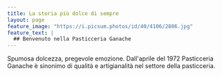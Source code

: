 ```yaml
---
title: La storia più dolce di sempre
layout: page
feature_image: "https://i.picsum.photos/id/40/4106/2806.jpg"
feature_text: |
  ## Benvenuto nella Pasticceria Ganache
---
```


Spumosa dolcezza, pregevole emozione. Dall'aprile del 1972 Pasticceria Ganache è sinonimo di qualità e artigianalità nel settore della pasticceria.
